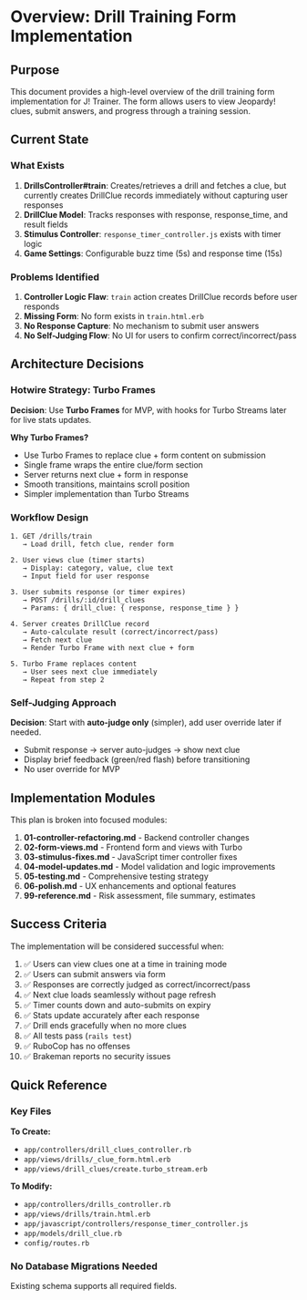 # Overview: Drill Training Form Implementation

## Purpose

This document provides a high-level overview of the drill training form implementation for J! Trainer. The form allows users to view Jeopardy! clues, submit answers, and progress through a training session.

## Current State

### What Exists

1. **DrillsController#train**: Creates/retrieves a drill and fetches a clue, but currently creates DrillClue records immediately without capturing user responses
2. **DrillClue Model**: Tracks responses with response, response_time, and result fields
3. **Stimulus Controller**: `response_timer_controller.js` exists with timer logic
4. **Game Settings**: Configurable buzz time (5s) and response time (15s)

### Problems Identified

1. **Controller Logic Flaw**: `train` action creates DrillClue records before user responds
2. **Missing Form**: No form exists in `train.html.erb`
3. **No Response Capture**: No mechanism to submit user answers
4. **No Self-Judging Flow**: No UI for users to confirm correct/incorrect/pass

## Architecture Decisions

### Hotwire Strategy: Turbo Frames

**Decision**: Use **Turbo Frames** for MVP, with hooks for Turbo Streams later for live stats updates.

**Why Turbo Frames?**
- Use Turbo Frames to replace clue + form content on submission
- Single frame wraps the entire clue/form section
- Server returns next clue + form in response
- Smooth transitions, maintains scroll position
- Simpler implementation than Turbo Streams

### Workflow Design

```
1. GET /drills/train
   → Load drill, fetch clue, render form

2. User views clue (timer starts)
   → Display: category, value, clue text
   → Input field for user response

3. User submits response (or timer expires)
   → POST /drills/:id/drill_clues
   → Params: { drill_clue: { response, response_time } }

4. Server creates DrillClue record
   → Auto-calculate result (correct/incorrect/pass)
   → Fetch next clue
   → Render Turbo Frame with next clue + form

5. Turbo Frame replaces content
   → User sees next clue immediately
   → Repeat from step 2
```

### Self-Judging Approach

**Decision**: Start with **auto-judge only** (simpler), add user override later if needed.

- Submit response → server auto-judges → show next clue
- Display brief feedback (green/red flash) before transitioning
- No user override for MVP

## Implementation Modules

This plan is broken into focused modules:

1. **01-controller-refactoring.md** - Backend controller changes
2. **02-form-views.md** - Frontend form and views with Turbo
3. **03-stimulus-fixes.md** - JavaScript timer controller fixes
4. **04-model-updates.md** - Model validation and logic improvements
5. **05-testing.md** - Comprehensive testing strategy
6. **06-polish.md** - UX enhancements and optional features
7. **99-reference.md** - Risk assessment, file summary, estimates

## Success Criteria

The implementation will be considered successful when:

1. ✅ Users can view clues one at a time in training mode
2. ✅ Users can submit answers via form
3. ✅ Responses are correctly judged as correct/incorrect/pass
4. ✅ Next clue loads seamlessly without page refresh
5. ✅ Timer counts down and auto-submits on expiry
6. ✅ Stats update accurately after each response
7. ✅ Drill ends gracefully when no more clues
8. ✅ All tests pass (`rails test`)
9. ✅ RuboCop has no offenses
10. ✅ Brakeman reports no security issues

## Quick Reference

### Key Files

**To Create:**
- `app/controllers/drill_clues_controller.rb`
- `app/views/drills/_clue_form.html.erb`
- `app/views/drill_clues/create.turbo_stream.erb`

**To Modify:**
- `app/controllers/drills_controller.rb`
- `app/views/drills/train.html.erb`
- `app/javascript/controllers/response_timer_controller.js`
- `app/models/drill_clue.rb`
- `config/routes.rb`

### No Database Migrations Needed

Existing schema supports all required fields.
